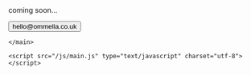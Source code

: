 <!DOCTYPE html>
<html>
<head>
	<meta name="viewport" content="width=device-width, initial-scale=1">
	<title>Ommella</title>
	<link rel="stylesheet" type="text/css" href="/css/main.min.css">
</head>
	<body>
	<header>
		<div class="wrapper">
		</div>
	</header>
	<main>
		<section class="section home">
			<div class="wrapper">
				<div class="layout">
					<div class="layout__item">
						<p>coming soon...</p>
						<a href="mailto:hello@ommella.co.uk	">
							<button class="btn">hello@ommella.co.uk	</button>
						</a>
					</div>
				</div>
			</div>
		</section>


	</main>

	<script src="/js/main.js" type="text/javascript" charset="utf-8"></script>	
</body>
</html>
